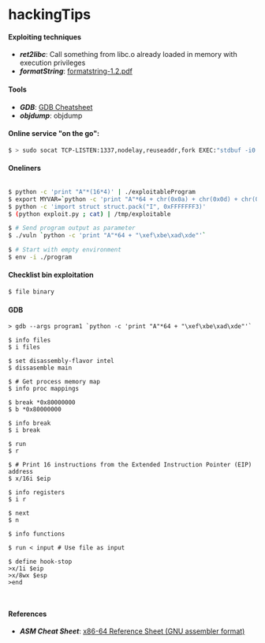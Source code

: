 # hackingTips

#### Exploiting techniques

- ***ret2libc***: Call something from libc.o already loaded in memory with execution privileges
- ***formatString***: [formatstring-1.2.pdf](https://crypto.stanford.edu/cs155old/cs155-spring08/papers/formatstring-1.2.pdf)
 
#### Tools

- ***GDB***: [GDB Cheatsheet](https://gist.github.com/rkubik/b96c23bd8ed58333de37f2b8cd052c30#file-cheat_sheet-txt)
- ***objdump***: objdump 

#### Online service "on the go":

```bash
$ > sudo socat TCP-LISTEN:1337,nodelay,reuseaddr,fork EXEC:"stdbuf -i0 -o0 -e0 ./program"
```

#### Oneliners

```bash

$ python -c 'print "A"*(16*4)' | ./exploitableProgram
$ export MYVAR=`python -c 'print "A"*64 + chr(0x0a) + chr(0x0d) + chr(0x0a) + chr (0x0d)'`
$ python -c 'import struct struct.pack("I", 0xFFFFFFF3)'
$ (python exploit.py ; cat) | /tmp/exploitable

$ # Send program output as parameter
$ ./vuln `python -c 'print "A"*64 + "\xef\xbe\xad\xde"'`

$ # Start with empty environment
$ env -i ./program
```


#### Checklist bin exploitation 

```bash
$ file binary
```

#### GDB

```gdb
> gdb --args program1 `python -c 'print "A"*64 + "\xef\xbe\xad\xde"'`

$ info files                    
$ i files 

$ set disassembly-flavor intel
$ dissasemble main 

$ # Get process memory map
$ info proc mappings 

$ break *0x80000000             
$ b *0x80000000

$ info break
$ i break 

$ run
$ r

$ # Print 16 instructions from the Extended Instruction Pointer (EIP) address
$ x/16i $eip

$ info registers                
$ i r 

$ next 
$ n

$ info functions

$ run < input # Use file as input 

$ define hook-stop
>x/1i $eip
>x/8wx $esp
>end



```

#### References

- ***ASM Cheat Sheet***: [x86-64 Reference Sheet (GNU assembler format)](https://www.systems.ethz.ch/sites/default/files/file/COURSES/2014%20FALL%20COURSES/2014_Fall_SPCA/lectures/x86_64_asm_cheat_sheet.pdf)
